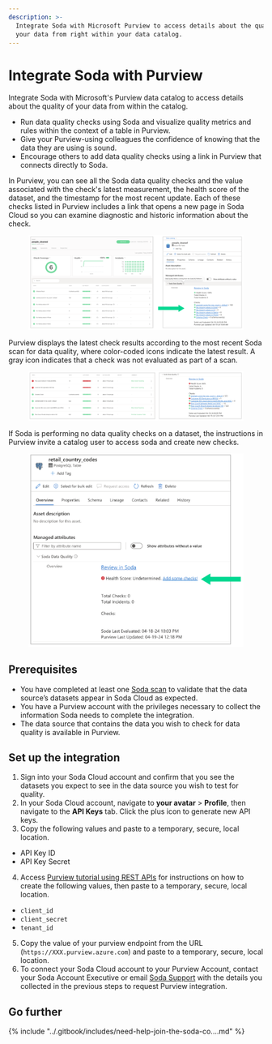 ```yaml
---
description: >-
  Integrate Soda with Microsoft Purview to access details about the quality of
  your data from right within your data catalog.
---
```


# Integrate Soda with Purview

Integrate Soda with Microsoft's Purview data catalog to access details about the quality of your data from within the catalog.

* Run data quality checks using Soda and visualize quality metrics and rules within the context of a table in Purview.
* Give your Purview-using colleagues the confidence of knowing that the data they are using is sound.
* Encourage others to add data quality checks using a link in Purview that connects directly to Soda.

In Purview, you can see all the Soda data quality checks and the value associated with the check's latest measurement, the health score of the dataset, and the timestamp for the most recent update. Each of these checks listed in Purview includes a link that opens a new page in Soda Cloud so you can examine diagnostic and historic information about the check.

<figure><img src="../.gitbook/assets/check-in-purview.png" alt=""><figcaption></figcaption></figure>

Purview displays the latest check results according to the most recent Soda scan for data quality, where color-coded icons indicate the latest result. A gray icon indicates that a check was not evaluated as part of a scan.

<figure><img src="../.gitbook/assets/check-fail-purview.png" alt=""><figcaption></figcaption></figure>

If Soda is performing no data quality checks on a dataset, the instructions in Purview invite a catalog user to access soda and create new checks.

<figure><img src="../.gitbook/assets/add-check-purview.png" alt="" width="563"><figcaption></figcaption></figure>

## Prerequisites

* You have completed at least one [Soda scan](../run-a-scan/) to validate that the data source’s datasets appear in Soda Cloud as expected.
* You have a Purview account with the privileges necessary to collect the information Soda needs to complete the integration.
* The data source that contains the data you wish to check for data quality is available in Purview.

## Set up the integration

1. Sign into your Soda Cloud account and confirm that you see the datasets you expect to see in the data source you wish to test for quality.
2. In your Soda Cloud account, navigate to **your avatar** > **Profile**, then navigate to the **API Keys** tab. Click the plus icon to generate new API keys.
3. Copy the following values and paste to a temporary, secure, local location.

* API Key ID
* API Key Secret

4. Access [Purview tutorial using REST APIs](https://learn.microsoft.com/en-us/purview/tutorial-using-rest-apis) for instructions on how to create the following values, then paste to a temporary, secure, local location.

* `client_id`
* `client_secret`
* `tenant_id`

5. Copy the value of your purview endpoint from the URL (`https://XXX.purview.azure.com`) and paste to a temporary, secure, local location.
6. To connect your Soda Cloud account to your Purview Account, contact your Soda Account Executive or email [Soda Support](mailto:support@soda.io) with the details you collected in the previous steps to request Purview integration.

## Go further

{% include "../.gitbook/includes/need-help-join-the-soda-co....md" %}
